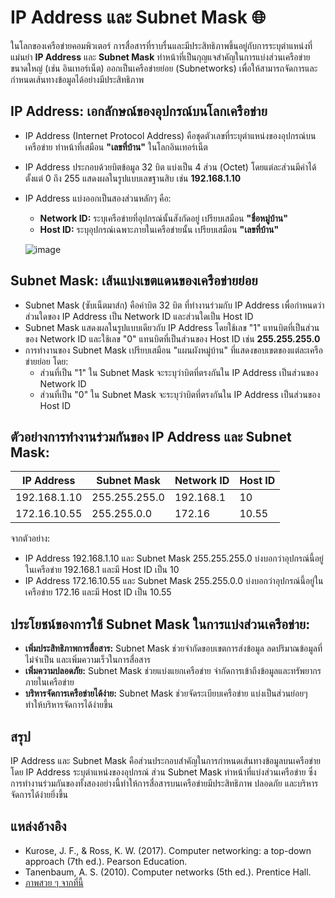# IP Address และ Subnet Mask 🌐

ในโลกของเครือข่ายคอมพิวเตอร์ การสื่อสารที่ราบรื่นและมีประสิทธิภาพขึ้นอยู่กับการระบุตำแหน่งที่แม่นยำ  **IP Address**  และ  **Subnet Mask**  ทำหน้าที่เป็นกุญแจสำคัญในการแบ่งส่วนเครือข่ายขนาดใหญ่  (เช่น อินเทอร์เน็ต)  ออกเป็นเครือข่ายย่อย  (Subnetworks)  เพื่อให้สามารถจัดการและกำหนดเส้นทางข้อมูลได้อย่างมีประสิทธิภาพ

## IP Address:  เอกลักษณ์ของอุปกรณ์บนโลกเครือข่าย

* IP Address (Internet Protocol Address) คือชุดตัวเลขที่ระบุตำแหน่งของอุปกรณ์บนเครือข่าย  ทำหน้าที่เสมือน  **"เลขที่บ้าน"**  ในโลกอินเทอร์เน็ต
* IP Address  ประกอบด้วยบิตข้อมูล 32 บิต  แบ่งเป็น 4 ส่วน (Octet)  โดยแต่ละส่วนมีค่าได้ตั้งแต่ 0 ถึง 255  แสดงผลในรูปแบบเลขฐานสิบ  เช่น  **192.168.1.10**
* IP Address  แบ่งออกเป็นสองส่วนหลักๆ  คือ:
    * **Network ID:**  ระบุเครือข่ายที่อุปกรณ์นั้นสังกัดอยู่  เปรียบเสมือน  **"ชื่อหมู่บ้าน"**
    * **Host ID:**  ระบุอุปกรณ์เฉพาะภายในเครือข่ายนั้น  เปรียบเสมือน  **"เลขที่บ้าน"**

   ![image](https://github.com/user-attachments/assets/2f18571f-1f7b-47fa-804f-08664a6e5653)


## Subnet Mask:  เส้นแบ่งเขตแดนของเครือข่ายย่อย

* Subnet Mask (ซับเน็ตมาส์ก)  คือค่าบิต 32 บิต ที่ทำงานร่วมกับ  IP Address  เพื่อกำหนดว่าส่วนใดของ  IP Address  เป็น  Network ID  และส่วนใดเป็น  Host ID
* Subnet Mask  แสดงผลในรูปแบบเดียวกับ  IP Address  โดยใช้เลข  "1"  แทนบิตที่เป็นส่วนของ  Network ID  และใช้เลข  "0"  แทนบิตที่เป็นส่วนของ  Host ID  เช่น  **255.255.255.0**
* การทำงานของ  Subnet Mask  เปรียบเสมือน  "แผนผังหมู่บ้าน"  ที่แสดงขอบเขตของแต่ละเครือข่ายย่อย  โดย:
    * ส่วนที่เป็น  "1"  ใน  Subnet Mask  จะระบุว่าบิตที่ตรงกันใน  IP Address  เป็นส่วนของ  Network ID
    * ส่วนที่เป็น  "0"  ใน  Subnet Mask  จะระบุว่าบิตที่ตรงกันใน  IP Address  เป็นส่วนของ  Host ID

## ตัวอย่างการทำงานร่วมกันของ  IP Address  และ  Subnet Mask:

| IP Address | Subnet Mask | Network ID | Host ID |
|---|---|---|---|
| 192.168.1.10 | 255.255.255.0 | 192.168.1 | 10 |
| 172.16.10.55 | 255.255.0.0 | 172.16 | 10.55 |

จากตัวอย่าง:

* IP Address  192.168.1.10  และ  Subnet Mask  255.255.255.0  บ่งบอกว่าอุปกรณ์นี้อยู่ในเครือข่าย  192.168.1  และมี  Host ID  เป็น  10
* IP Address  172.16.10.55  และ  Subnet Mask  255.255.0.0  บ่งบอกว่าอุปกรณ์นี้อยู่ในเครือข่าย  172.16  และมี  Host ID  เป็น  10.55


## ประโยชน์ของการใช้  Subnet Mask  ในการแบ่งส่วนเครือข่าย:

* **เพิ่มประสิทธิภาพการสื่อสาร:**  Subnet Mask ช่วยจำกัดขอบเขตการส่งข้อมูล  ลดปริมาณข้อมูลที่ไม่จำเป็น  และเพิ่มความเร็วในการสื่อสาร
* **เพิ่มความปลอดภัย:**  Subnet Mask  ช่วยแบ่งแยกเครือข่าย  จำกัดการเข้าถึงข้อมูลและทรัพยากรภายในเครือข่าย  
* **บริหารจัดการเครือข่ายได้ง่าย:**  Subnet Mask  ช่วยจัดระเบียบเครือข่าย  แบ่งเป็นส่วนย่อยๆ  ทำให้บริหารจัดการได้ง่ายขึ้น

## สรุป

IP Address  และ  Subnet Mask  คือส่วนประกอบสำคัญในการกำหนดเส้นทางข้อมูลบนเครือข่าย  โดย  IP Address  ระบุตำแหน่งของอุปกรณ์  ส่วน  Subnet Mask  ทำหน้าที่แบ่งส่วนเครือข่าย  ซึ่งการทำงานร่วมกันของทั้งสองอย่างนี้ทำให้การสื่อสารบนเครือข่ายมีประสิทธิภาพ  ปลอดภัย  และบริหารจัดการได้ง่ายยิ่งขึ้น

## แหล่งอ้างอิง

* Kurose, J. F., & Ross, K. W. (2017). Computer networking: a top-down approach (7th ed.). Pearson Education.
* Tanenbaum, A. S. (2010). Computer networks (5th ed.). Prentice Hall.
* [ภาพสวย ๆ จากที่นี้](https://sudarshan-s.medium.com/introduction-to-ip-addresses-for-beginners-2785dd685229)
